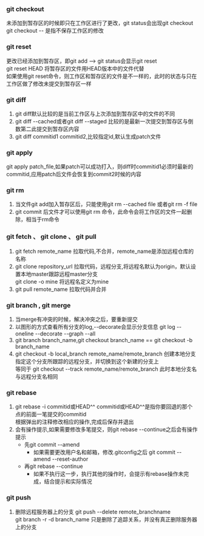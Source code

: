 ### git checkout 
 未添加到暂存区的时候即只在工作区进行了更改，git status会出现git checkout  
 git checkout -- <file> 是指不保存工作区的修改
 
### git reset
 更改已经添加到暂存区，即git add <file> --> git status会显示git reset  
 git reset HEAD <file>将暂存区的文件用HEAD版本中的文件代替  
 如果使用git reset命令，则工作区和暂存区的文件是不一样的，此时的状态与只在工作区做了修改未提交到暂存区一样  
 
### git diff
 1. git diff默认比较的是当前工作区与上次添加到暂存区中的文件的不同
 2. git diff --cached或者git diff --staged 比较的是最新一次提交到暂存区与倒数第二此提交到暂存区内容
 3. git diff commitid1 commitid2,比较指定id,默认生成patch文件
 
### git apply 
 git apply patch_file,如果patch可以成功打入，则diff时commitid1必须时最新的commitid,应用patch后文件会恢复到commit2时候的内容
 
### git rm
 1. 当文件git add加入暂存区后，只能使用git rm --cached file 或者git rm -f file 
 2. git commit 后文件才可以使用git rm 命令，此命令会将工作区的文件一起删除，相当于rm命令
 
### git fetch 、 git clone 、 git pull
 1. git fetch remote_name 拉取代码,不合并，remote_name是添加远程仓库的名称
 2. git clone repository_url 拉取代码，远程分支,将远程名默认为origin，默认设置本地master跟踪远程master分支  
    git clone -o mine 将远程名定义为mine
 3. git pull remote_name 拉取代码并合并
 
### git branch , git merge
 1. 当merge有冲突的时候，解决冲突之后，要重新提交
 2. 以图形的方式查看所有分支的log,--decorate会显示分支信息 git log --oneline --decorate --graph --all
 3. git branch branch_name,git checkout branch_name == git checkout -b branch_name
 4. git checkout -b local_branch remote_name/remote_branch 创建本地分支指定这个分支所跟踪的远程分支，并切换到这个新建的分支上  
    等同于 git checkout --track remote_name/remote_branch 此时本地分支名与远程分支名相同
 
### git rebase
 1. git rebase -i commitid或HEAD^^ commitid或HEAD^^是指你要回退的那个点的前面一笔提交的commitid  
    根据弹出的注释修改相应的操作,完成后保存并退出
 2. 会有操作提示,如果需要修改多笔提交，则git rebase --continue之后会有操作提示
    - 先git commit --amend   
      - 如果需要更改用户名和邮箱，修改.gitconfig之后 git commit --amend --reset-author
    - 再git rebase --continue
      - 如果不执行这一步，执行其他的操作时，会提示有rebase操作未完成，结合提示和实际情况

### git push 
 1. 删除远程服务器上的分支 git push --delete remote_branchname  
    git branch -r -d branch_name 只是删除了追踪关系，并没有真正删除服务器上的分支
